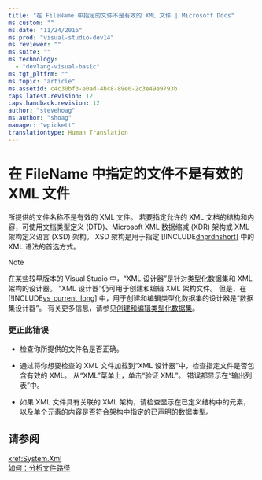 ```yaml
---
title: "在 FileName 中指定的文件不是有效的 XML 文件 | Microsoft Docs"
ms.custom: ""
ms.date: "11/24/2016"
ms.prod: "visual-studio-dev14"
ms.reviewer: ""
ms.suite: ""
ms.technology: 
  - "devlang-visual-basic"
ms.tgt_pltfrm: ""
ms.topic: "article"
ms.assetid: c4c30bf3-e0ad-4bc8-89e0-2c3e49e9793b
caps.latest.revision: 12
caps.handback.revision: 12
author: "stevehoag"
ms.author: "shoag"
manager: "wpickett"
translationtype: Human Translation
---
```

# 在 FileName 中指定的文件不是有效的 XML 文件
所提供的文件名称不是有效的 XML 文件。 若要指定允许的 XML 文档的结构和内容，可使用文档类型定义 \(DTD\)、Microsoft XML 数据缩减 \(XDR\) 架构或 XML 架构定义语言 \(XSD\) 架构。 XSD 架构是用于指定 [!INCLUDE[dnprdnshort](../../csharp/getting-started/includes/dnprdnshort_md.md)] 中的 XML 语法的首选方式。  
  
> [!NOTE]
>  在某些较早版本的 Visual Studio 中，“XML 设计器”是针对类型化数据集和 XML 架构的设计器。 “XML 设计器”仍可用于创建和编辑 XML 架构文件。 但是，在 [!INCLUDE[vs_current_long](../../csharp/misc/includes/vs_current_long_md.md)] 中，用于创建和编辑类型化数据集的设计器是“数据集设计器”。 有关更多信息，请参见[创建和编辑类型化数据集](/visual-studio/data-tools/creating-and-editing-typed-datasets)。  
  
### 更正此错误  
  
-   检查你所提供的文件名是否正确。  
  
-   通过将你想要检查的 XML 文件加载到“XML 设计器”中，检查指定文件是否包含有效的 XML。 从“XML”菜单上，单击“验证 XML”。 错误都显示在“输出列表”中。  
  
-   如果 XML 文件具有关联的 XML 架构，请检查显示在已定义结构中的元素，以及单个元素的内容是否符合架构中指定的已声明的数据类型。  
  
## 请参阅  
 <xref:System.Xml>   
 [如何：分析文件路径](../../visual-basic/developing-apps/programming/drives-directories-files/how-to-parse-file-paths.md)